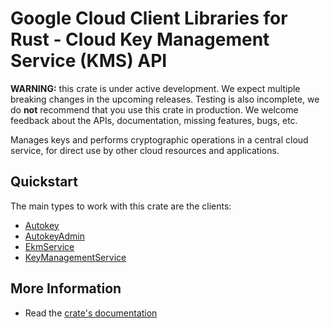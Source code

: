 # Google Cloud Client Libraries for Rust - Cloud Key Management Service (KMS) API

<!-- Code generated by sidekick. DO NOT EDIT. -->

**WARNING:** this crate is under active development. We expect multiple breaking
changes in the upcoming releases. Testing is also incomplete, we do **not**
recommend that you use this crate in production. We welcome feedback about the
APIs, documentation, missing features, bugs, etc.

Manages keys and performs cryptographic operations in a central cloud
service, for direct use by other cloud resources and applications.

## Quickstart

The main types to work with this crate are the clients:

* [Autokey](https://docs.rs/gcp-sdk-kms-v1/latest/gcp_sdk_kms_v1/client/struct.Autokey.html)
* [AutokeyAdmin](https://docs.rs/gcp-sdk-kms-v1/latest/gcp_sdk_kms_v1/client/struct.AutokeyAdmin.html)
* [EkmService](https://docs.rs/gcp-sdk-kms-v1/latest/gcp_sdk_kms_v1/client/struct.EkmService.html)
* [KeyManagementService](https://docs.rs/gcp-sdk-kms-v1/latest/gcp_sdk_kms_v1/client/struct.KeyManagementService.html)

## More Information

* Read the [crate's documentation](https://docs.rs/gcp-sdk-kms-v1/latest/gcp-sdk-kms-v1)
